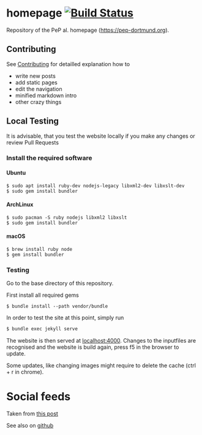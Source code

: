 homepage [![Build Status](https://travis-ci.org/pep-dortmund/homepage.svg?branch=master)](https://travis-ci.org/pep-dortmund/homepage)
=====================

Repository of the PeP al. homepage (<https://pep-dortmund.org>).

## Contributing

See [Contributing](CONTRIBUTING.md) for detailled explanation how to
- write new posts
- add static pages
- edit the navigation
- minified markdown intro
- other crazy things


## Local Testing

It is advisable, that you test the website locally if you make any changes or review Pull Requests

### Install the required software

#### Ubuntu

```
$ sudo apt install ruby-dev nodejs-legacy libxml2-dev libxslt-dev
$ sudo gem install bundler
```

#### ArchLinux

```
$ sudo pacman -S ruby nodejs libxml2 libxslt
$ sudo gem install bundler
```

#### macOS
```
$ brew install ruby node
$ gem install bundler
```

### Testing
Go to the base directory of this repository.

First install all required gems
```
$ bundle install --path vendor/bundle
```

In order to test the site at this point, simply run

```bash
$ bundle exec jekyll serve
```
The website is then served at [localhost:4000](http://localhost:4000).
Changes to the inputfiles are recognised and the website is build again,
press f5 in the browser to update.

Some updates, like changing images might require to delete the cache (ctrl + r in chrome).

# Social feeds

Taken from [this post](https://eduardoboucas.com/blog/2015/04/28/sharing-jekyll-posts-on-social-media-using-front-matter-and-ifttt.html)

See also on [github](https://github.com/eduardoboucas/jekyll-social)
